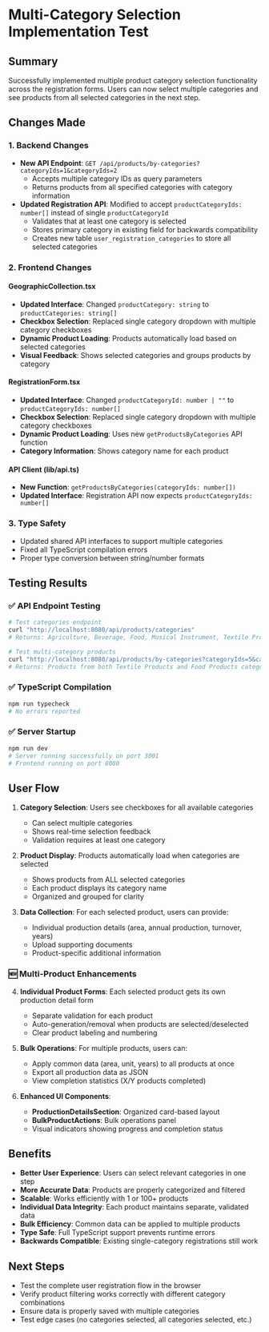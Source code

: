 # Multi-Category Selection Implementation Test

## Summary

Successfully implemented multiple product category selection functionality across the registration forms. Users can now select multiple categories and see products from all selected categories in the next step.

## Changes Made

### 1. Backend Changes

- **New API Endpoint**: `GET /api/products/by-categories?categoryIds=1&categoryIds=2`
  - Accepts multiple category IDs as query parameters
  - Returns products from all specified categories with category information
- **Updated Registration API**: Modified to accept `productCategoryIds: number[]` instead of single `productCategoryId`
  - Validates that at least one category is selected
  - Stores primary category in existing field for backwards compatibility
  - Creates new table `user_registration_categories` to store all selected categories

### 2. Frontend Changes

#### GeographicCollection.tsx

- **Updated Interface**: Changed `productCategory: string` to `productCategories: string[]`
- **Checkbox Selection**: Replaced single category dropdown with multiple category checkboxes
- **Dynamic Product Loading**: Products automatically load based on selected categories
- **Visual Feedback**: Shows selected categories and groups products by category

#### RegistrationForm.tsx

- **Updated Interface**: Changed `productCategoryId: number | ""` to `productCategoryIds: number[]`
- **Checkbox Selection**: Replaced single category dropdown with multiple category checkboxes
- **Dynamic Product Loading**: Uses new `getProductsByCategories` API function
- **Category Information**: Shows category name for each product

#### API Client (lib/api.ts)

- **New Function**: `getProductsByCategories(categoryIds: number[])`
- **Updated Interface**: Registration API now expects `productCategoryIds: number[]`

### 3. Type Safety

- Updated shared API interfaces to support multiple categories
- Fixed all TypeScript compilation errors
- Proper type conversion between string/number formats

## Testing Results

### ✅ API Endpoint Testing

```bash
# Test categories endpoint
curl "http://localhost:8080/api/products/categories"
# Returns: Agriculture, Beverage, Food, Musical Instrument, Textile Products

# Test multi-category products
curl "http://localhost:8080/api/products/by-categories?categoryIds=5&categoryIds=3"
# Returns: Products from both Textile Products and Food Products categories
```

### ✅ TypeScript Compilation

```bash
npm run typecheck
# No errors reported
```

### ✅ Server Startup

```bash
npm run dev
# Server running successfully on port 3001
# Frontend running on port 8080
```

## User Flow

1. **Category Selection**: Users see checkboxes for all available categories

   - Can select multiple categories
   - Shows real-time selection feedback
   - Validation requires at least one category

2. **Product Display**: Products automatically load when categories are selected

   - Shows products from ALL selected categories
   - Each product displays its category name
   - Organized and grouped for clarity

3. **Data Collection**: For each selected product, users can provide:
   - Individual production details (area, annual production, turnover, years)
   - Upload supporting documents
   - Product-specific additional information

### 🆕 Multi-Product Enhancements

4. **Individual Product Forms**: Each selected product gets its own production detail form

   - Separate validation for each product
   - Auto-generation/removal when products are selected/deselected
   - Clear product labeling and numbering

5. **Bulk Operations**: For multiple products, users can:

   - Apply common data (area, unit, years) to all products at once
   - Export all production data as JSON
   - View completion statistics (X/Y products completed)

6. **Enhanced UI Components**:
   - **ProductionDetailsSection**: Organized card-based layout
   - **BulkProductActions**: Bulk operations panel
   - Visual indicators showing progress and completion status

## Benefits

- **Better User Experience**: Users can select relevant categories in one step
- **More Accurate Data**: Products are properly categorized and filtered
- **Scalable**: Works efficiently with 1 or 100+ products
- **Individual Data Integrity**: Each product maintains separate, validated data
- **Bulk Efficiency**: Common data can be applied to multiple products
- **Type Safe**: Full TypeScript support prevents runtime errors
- **Backwards Compatible**: Existing single-category registrations still work

## Next Steps

- Test the complete user registration flow in the browser
- Verify product filtering works correctly with different category combinations
- Ensure data is properly saved with multiple categories
- Test edge cases (no categories selected, all categories selected, etc.)
